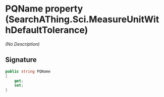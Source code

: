 # PQName property (SearchAThing.Sci.MeasureUnitWithDefaultTolerance)
_(No Description)_

## Signature
```csharp
public string PQName
{
    get;
    set;
}
```
